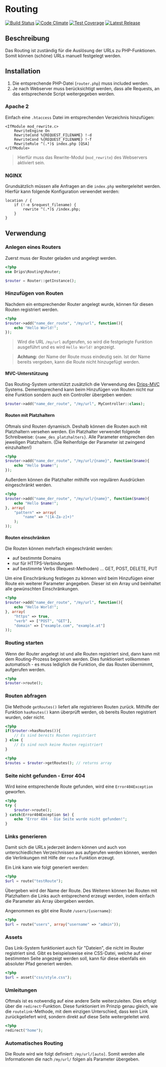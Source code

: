 # Routing

[![Build Status](https://travis-ci.org/Prowect/Routing.svg)](https://travis-ci.org/Prowect/Routing)
[![Code Climate](https://codeclimate.com/github/Prowect/Routing/badges/gpa.svg)](https://codeclimate.com/github/Prowect/Routing)
[![Test Coverage](https://codeclimate.com/github/Prowect/Routing/badges/coverage.svg)](https://codeclimate.com/github/Prowect/Routing/coverage)
[![Latest Release](https://img.shields.io/packagist/v/drips/Routing.svg)](https://packagist.org/packages/drips/routing)

## Beschreibung

Das Routing ist zuständig für die Auslösung der URLs zu PHP-Funktionen. Somit können (schöne) URLs manuell festgelegt werden.

## Installation

1. Die entsprechende PHP-Datei (`router.php`) muss included werden.
2. Je nach Webserver muss berücksichtigt werden, dass alle Requests, an das entsprechende Script weitergegeben werden.

### Apache 2

Einfach eine `.htaccess` Datei im entsprechenden Verzeichnis hinzufügen:

```apacheconf
<IfModule mod_rewrite.c>
    RewriteEngine On
    RewriteCond %{REQUEST_FILENAME} !-d
    RewriteCond %{REQUEST_FILENAME} !-f
    RewriteRule ^(.*)$ index.php [QSA]
</IfModule>
```

> Hierfür muss das Rewrite-Modul (`mod_rewrite`) des Webservers aktiviert sein.

### NGINX

Grundsätzlich müssen alle Anfragen an die `index.php` weitergeleitet werden. Hierfür kann folgende Konfiguration verwendet werden:

```nginx
location / {
    if (!-e $request_filename) {
        rewrite ^(.*)$ /index.php;
    }
}
```

## Verwendung

### Anlegen eines Routers

Zuerst muss der Router geladen und angelegt werden.

```php
<?php
use Drips\Routing\Router;

$router = Router::getInstance();
```

### Hinzufügen von Routen

Nachdem ein entsprechender Router angelegt wurde, können für diesen Routen registriert werden.

```php
<?php
$router->add("name_der_route", "/my/url", function(){
    echo "Hello World!";
});
```

> Wird die URL `/my/url` aufgerufen, so wird die festgelegte Funktion ausgeführt und es wird `Hello World!` angezeigt.

> **Achtung:** der Name der Route muss eindeutig sein. Ist der Name bereits vergeben, kann die Route nicht hinzugefügt werden.

#### MVC-Unterstützung

Das Routing-System unterstützt zusätzlich die Verwendung des [Drips-MVC](https://github.com/Prowect/MVC) Systems. Dementsprechend kann beim Hinzufügen von Routen nicht nur eine Funktion sondern auch ein Controller übergeben werden:

```php
$router->add("name_der_route", "/my/url", MyController::class);
```

#### Routen mit Platzhaltern

Oftmals sind Routen dynamisch. Deshalb können die Routen auch mit Platzhaltern versehen werden. Ein Platzhalter verwendet folgende Schreibweise: `{name_des_platzhalters}`.
Alle Parameter entsprechen den jeweiligen Platzhaltern. (Die Reihenfolge der Parameter ist zwingend einzuhalten!)

```php
<?php
$router->add("name_der_route", "/my/url/{name}", function($name){
    echo "Hello $name!";
});
```

Außerdem können die Platzhalter mithilfe von regulären Ausdrücken eingeschränkt werden.

```php
<?php
$router->add("name_der_route", "/my/url/{name}", function($name){
    echo "Hello $name!";
}, array(
    "pattern" => array(
        "name" => "([A-Za-z]+)"
    );
));
```

#### Routen einschränken

Die Routen können mehrfach eingeschränkt werden:

 - auf bestimmte Domains
 - nur für HTTPS-Verbindungen
 - auf bestimmte Verbs (Request-Methoden) ... GET, POST, DELETE, PUT

Um eine Einschränkung festlegen zu können wird beim Hinzufügen einer Route ein weiterer Parameter angegeben. Dieser ist ein Array und beinhaltet alle gewünschten Einschränkungen.

```php
<?php
$router->add("name_der_route", "/my/url", function(){
    echo "Hello World!";
}, array(
    "https" => true,
    "verb" => ["POST", "GET"],
    "domain" => ["example.com", "example.at"]
));
```

### Routing starten

Wenn der Router angelegt ist und alle Routen registriert sind, dann kann mit dem Routing-Prozess begonnen werden. Dies funktioniert vollkommen automatisch - es muss lediglich die Funktion, die das Routen übernimmt, aufgerufen werden.

```php
<?php
$router->route();
```

### Routen abfragen

Die Methode `getRoutes()` liefert alle registrieren Routen zurück. Mithilfe der Funktion `hasRoutes()` kann überprüft werden, ob bereits Routen registriert wurden, oder nicht.

```php
<?php
if($router->hasRoutes()){
	// Es sind bereits Routen registriert
} else {
	// Es sind noch keine Routen registriert
}
```

```php
<?php
$routes = $router->getRoutes(); // returns array
```

### Seite nicht gefunden - Error 404

Wird keine entsprechende Route gefunden, wird eine `Error404Exception` geworfen.

```php
<?php
try {
    $router->route();
} catch(Error404Exception $e) {
    echo "Error 404 - Die Seite wurde nicht gefunden!";
}
```

### Links generieren

Damit sich die URLs jederzeit ändern können und auch von unterschiedlichen Verzeichnissen aus aufgerufen werden können, werden die Verlinkungen mit Hilfe der `route` Funktion erzeugt.

Ein Link kann wie folgt generiert werden:

```php
<?php
$url = route("testRoute");
```

Übergeben wird der Name der Route. Des Weiteren können bei Routen mit Platzhaltern die Links auch entsprechend erzeugt werden, indem einfach die Parameter als Array übergeben werden.

Angenommen es gibt eine Route `/users/{username}`:

```php
<?php
$url = route("users", array("username" => "admin"));
```

### Assets

Das Link-System funktioniert auch für "Dateien", die nicht im Router registriert sind. Gibt es beispielsweise eine CSS-Datei, welche auf einer bestimmten Seite angezeigt werden soll, kann für diese ebenfalls ein absoluter Pfad generiert werden.

```php
<?php
$url = asset("css/style.css");
```

### Umleitungen

Oftmals ist es notwendig auf eine andere Seite weiterzuleiten. Dies erfolgt über die `redirect`-Funktion. Diese funktioniert im Prinzip genau gleich, wie die `routelink`-Methode, mit dem einzigen Unterschied, dass kein Link zurückgeliefert wird, sondern direkt auf diese Seite weitergeleitet wird.

```php
<?php
redirect("home");
```

### Automatisches Routing

Die Route wird wie folgt definiert: `/my/url/[auto]`. Somit werden alle Informationen die nach `/my/url/` folgen als Parameter übergeben.
